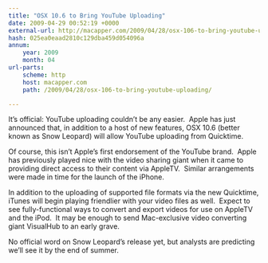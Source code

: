```yaml
---
title: "OSX 10.6 to Bring YouTube Uploading"
date: 2009-04-29 00:52:19 +0000
external-url: http://macapper.com/2009/04/28/osx-106-to-bring-youtube-uploading/
hash: 025ea0eaad2810c129dba459d054096a
annum:
    year: 2009
    month: 04
url-parts:
    scheme: http
    host: macapper.com
    path: /2009/04/28/osx-106-to-bring-youtube-uploading/

---
```




It’s official: YouTube uploading couldn’t be any easier.  Apple has just announced that, in addition to a host of new features, OSX 10.6 (better known as Snow Leopard) will allow YouTube uploading from Quicktime.

Of course, this isn’t Apple’s first endorsement of the YouTube brand.  Apple has previously played nice with the video sharing giant when it came to providing direct access to their content via AppleTV.  Similar arrangements were made in time for the launch of the iPhone.

In addition to the uploading of supported file formats via the new Quicktime, iTunes will begin playing friendlier with your video files as well.  Expect to see fully-functional ways to convert and export videos for use on AppleTV and the iPod.  It may be enough to send Mac-exclusive video converting giant VisualHub to an early grave.

No official word on Snow Leopard’s release yet, but analysts are predicting we’ll see it by the end of summer.


  


